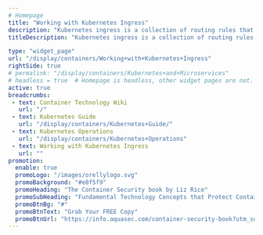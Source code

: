 ```yaml
---
# Homepage
title: "Working with Kubernetes Ingress"
description: "Kubernetes ingress is a collection of routing rules that govern how external users access services running in a Kubernetes cluster.  This page will introduce general strategies in Kubernetes for ingress, tutorials on how to build and troubleshoot Kubernetes Ingress controller and more."
titleDescription: "Kubernetes ingress is a collection of routing rules that govern how external users access services running in a Kubernetes cluster.  This page will introduce general strategies in Kubernetes for ingress, tutorials on how to build and troubleshoot Kubernetes Ingress controller and more." 

type: "widget_page"
url: "/display/containers/Working+with+Kubernetes+Ingress" 
rightSide: true 
# permalink: "/display/containers/Kubernetes+and+Microservices"
# headless = true  # Homepage is headless, other widget pages are not.
active: true
breadcrumbs:
 - text: Container Technology Wiki
   url: "/"
 - text: Kubernetes Guide
   url: "/display/containers/Kubernetes+Guide/"
 - text: Kubernetes Operations
   url: "/display/containers/Kubernetes+Operations"
 - text: Working with Kubernetes Ingress
   url: ""
promotion:
  enable: true
  promoLogo: "/images/orellylogo.svg"
  promoBackground: "#e8f5f9"
  promoHeading: "The Container Security book by Liz Rice"
  promoSubHeading: "Fundamental Technology Concepts that Protect Containerized Applications"
  promoBtnBg: "#"
  promoBtnText: "Grab Your FREE Copy"
  promoBtnUrl: "https://info.aquasec.com/container-security-book?utm_source=wiki"
---
```


